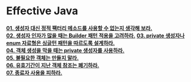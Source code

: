 # Effective Java
__[01. 생성자 대신 정적 팩터리 메소드를 사용할 수 없는지 생각해 보라.](https://seongheumpark.github.io/bladek/effective-java/rule-01)__  
__[02. 생성자 인자가 많을 때는 Builder 패턴 적용을 고려하라.](https://seongheumpark.github.io/bladek/effective-java/rule-02)__
__[03. private 생성자나 enum 자료형은 싱글턴 패턴을 따르도록 설계하라.](https://seongheumpark.github.io/bladek/effective-java/rule-03)__  
__[04. 객체 생성을 막을 때는 private 생성자를 사용하라.](https://seongheumpark.github.io/bladek/effective-java/rule-04)__  
__[05. 불필요한 객체는 만들지 말라.](https://seongheumpark.github.io/bladek/effective-java/rule-05)__  
__[06. 유효기간이 지난 객체 참조는 폐기하라.](https://seongheumpark.github.io/bladek/effective-java/rule-06)__  
__[07. 종료자 사용을 피하라.](https://seongheumpark.github.io/bladek/effective-java/rule-07)__

